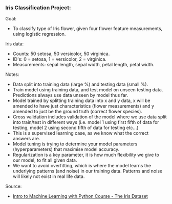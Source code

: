 ### Iris Classification Project:

Goal:

- To classify type of Iris flower, given four flower feature measurements, using logistic regression.

Iris data:

- Counts: 50 setosa, 50 versicolor, 50 virginica.
- ID's: 0 = setosa, 1 = versicolor, 2 = virginica.
- Measurements: sepal length, sepal width, petal length, petal width.

Notes:

- Data split into training data (large %) and testing data (small %).
- Train model using training data, and test model on unseen testing data. Predictions always use data unseen by model
  thus far.
- Model trained by splitting training data into x and y data, x will be amended to have just characteristics (flower
  measurements) and y amended to just be the ground truth (correct flower species).
- Cross validation includes validation of the model where we use data split into train/test in different ways (i.e.
  model 1 using first fifth of data for testing, model 2 using second fifth of data for testing etc...)
- This is a supervised learning case, as we know what the correct answers are.
- Model tuning is trying to determine your model parameters (hyperparameters) that maximise model accuracy.
- Regularization is a key parameter, it is how much flexibility we give to our model, to fit all given data.
- We want to avoid overfitting, which is where the model learns the underlying patterns (and noise) in our training
  data. Patterns and noise will likely not exist in real life data.

Source:

- [Intro to Machine Learning with Python Course - The Iris Dataset](https://www.youtube.com/playlist?list=PLMAyPTgGwv2DUV6DZib9eMetsTTX87JNr)